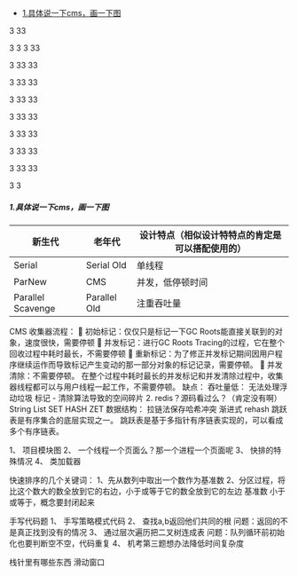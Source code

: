 <!-- GFM-TOC -->
* [1.具体说一下cms，画一下图](#1.具体说一下cms，画一下图)
<!-- GFM-TOC -->
3
33


3
3
3
33


3
33
33


3
33
33


3
33
33


3
33
33


3
33
33


3
33
33


3
33
33


3
3

##### 1.具体说一下cms，画一下图


 |新生代	 |老年代 |	设计特点（相似设计特特点的肯定是可以搭配使用的） |
 ---|---|---
Serial |	Serial Old	 |单线程
ParNew |	CMS	 |并发，低停顿时间
Parallel Scavenge  |	Parallel Old |	注重吞吐量

CMS 收集器流程：
	初始标记：仅仅只是标记一下GC Roots能直接关联到的对象，速度很快，需要停顿
	并发标记：进行GC Roots Tracing的过程，它在整个回收过程中耗时最长，不需要停顿
	重新标记：为了修正并发标记期间因用户程序继续运作而导致标记产生变动的那一部分对象的标记记录，需要停顿。
	并发清除：不需要停顿。
在整个过程中耗时最长的并发标记和并发清除过程中，收集器线程都可以与用户线程一起工作，不需要停顿。
缺点：
吞吐量低：
无法处理浮动垃圾
标记 - 清除算法导致的空间碎片
2.	redis？源码看过么？（肯定没有啊）
String
List
SET
HASH
ZET
数据结构：
拉链法保存哈希冲突
渐进式 rehash
跳跃表是有序集合的底层实现之一。
       跳跃表是基于多指针有序链表实现的，可以看成多个有序链表。

1、	项目模块图
2、	一个线程一个页面么？那一个进程一个页面呢
3、	快排的特殊情况
4、	类加载器

快速排序的几个关键词：
1、先从数列中取出一个数作为基准数
2、分区过程，将比这个数大的数全放到它的右边，小于或等于它的数全放到它的左边
基准数
小于或等于，概念要封闭起来

手写代码题
1、	手写策略模式代码
2、	查找a,b返回他们共同的根
问题：返回的不是真正找到没有的情况
3、	通过层次遍历把二叉树连成表
问题：队列循环前初始化也要判断空不空，代码重复
4、	机考第三题想办法降低时间复杂度

栈针里有哪些东西
滑动窗口
 

